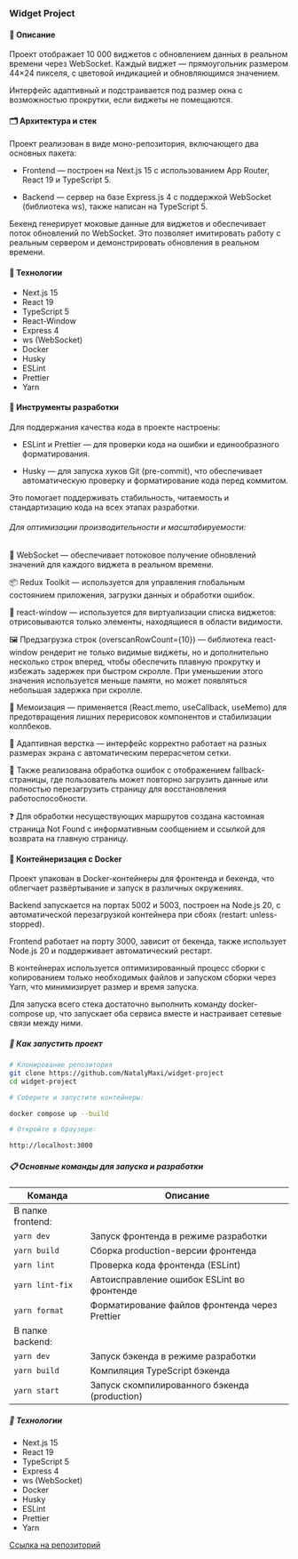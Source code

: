 ### Widget Project

#### 📜 Описание

Проект отображает 10 000 виджетов с обновлением данных в реальном времени через WebSocket.
Каждый виджет — прямоугольник размером 44×24 пикселя, с цветовой индикацией и обновляющимся значением.

Интерфейс адаптивный и подстраивается под размер окна с возможностью прокрутки, если виджеты не помещаются.

#### 🗂 Архитектура и стек

Проект реализован в виде моно-репозитория, включающего два основных пакета:

- Frontend — построен на Next.js 15 с использованием App Router, React 19 и TypeScript 5.

- Backend — сервер на базе Express.js 4 с поддержкой WebSocket (библиотека ws), также написан на TypeScript 5.

Бекенд генерирует моковые данные для виджетов и обеспечивает поток обновлений по WebSocket. Это позволяет имитировать работу с реальным сервером и демонстрировать обновления в реальном времени.

#### 📁 Технологии

- Next.js 15
- React 19
- TypeScript 5
- React-Window
- Express 4
- ws (WebSocket)
- Docker
- Husky
- ESLint
- Prettier
- Yarn

#### 🔧 Инструменты разработки

Для поддержания качества кода в проекте настроены:

- ESLint и Prettier — для проверки кода на ошибки и единообразного форматирования.

- Husky — для запуска хуков Git (pre-commit), что обеспечивает автоматическую проверку и форматирование кода перед коммитом.

Это помогает поддерживать стабильность, читаемость и стандартизацию кода на всех этапах разработки.

###### Для оптимизации производительности и масштабируемости:

🔄 WebSocket — обеспечивает потоковое получение обновлений значений для каждого виджета в реальном времени.

📦 Redux Toolkit — используется для управления глобальным состоянием приложения, загрузки данных и обработки ошибок.

🧩 react-window — используется для виртуализации списка виджетов: отрисовываются только элементы, находящиеся в области видимости.

🖼️ Предзагрузка строк (overscanRowCount={10}) — библиотека react-window рендерит не только видимые виджеты, но и дополнительно несколько строк вперед, чтобы обеспечить плавную прокрутку и избежать задержек при быстром скролле. При уменьшении этого значения используется меньше памяти, но может появляться небольшая задержка при скролле.

🧠 Мемоизация — применяется (React.memo, useCallback, useMemo) для предотвращения лишних перерисовок компонентов и стабилизации коллбеков.

📱 Адаптивная верстка — интерфейс корректно работает на разных размерах экрана с автоматическим перерасчетом сетки.

🚨 Также реализована обработка ошибок с отображением fallback-страницы, где пользователь может повторно загрузить данные или полностью перезагрузить страницу для восстановления работоспособности.

❓ Для обработки несуществующих маршрутов создана кастомная страница Not Found с информативным сообщением и ссылкой для возврата на главную страницу.

#### 🐳 Контейнеризация с Docker

Проект упакован в Docker-контейнеры для фронтенда и бекенда, что облегчает развёртывание и запуск в различных окружениях.

Backend запускается на портах 5002 и 5003, построен на Node.js 20, с автоматической перезагрузкой контейнера при сбоях (restart: unless-stopped).

Frontend работает на порту 3000, зависит от бекенда, также использует Node.js 20 и поддерживает автоматический рестарт.

В контейнерах используется оптимизированный процесс сборки с копированием только необходимых файлов и запуском сборки через Yarn, что минимизирует размер и время запуска.

Для запуска всего стека достаточно выполнить команду docker-compose up, что запускает оба сервиса вместе и настраивает сетевые связи между ними.

##### 🚀 Как запустить проект

```bash
# Клонирование репозитория
git clone https://github.com/NatalyMaxi/widget-project
cd widget-project

# Соберите и запустите контейнеры:

docker compose up --build

# Откройте в браузере:

http://localhost:3000

```

##### 📋 Основные команды для запуска и разработки

| Команда           | Описание                                       |
| ----------------- | ---------------------------------------------- |
| В папке frontend: |                                                |
| `yarn dev`        | Запуск фронтенда в режиме разработки           |
| `yarn build`      | Сборка production-версии фронтенда             |
| `yarn lint`       | Проверка кода фронтенда (ESLint)               |
| `yarn lint-fix`   | Автоисправление ошибок ESLint во фронтенде     |
| `yarn format`     | Форматирование файлов фронтенда через Prettier |
| В папке backend:  |                                                |
| `yarn dev`        | Запуск бэкенда в режиме разработки             |
| `yarn build`      | Компиляция TypeScript бэкенда                  |
| `yarn start`      | Запуск скомпилированного бэкенда (production)  |

##### 📁 Технологии

- Next.js 15
- React 19
- TypeScript 5
- Express 4
- ws (WebSocket)
- Docker
- Husky
- ESLint
- Prettier
- Yarn

[Ссылка на репозиторий](https://github.com/NatalyMaxi/widget-project)
